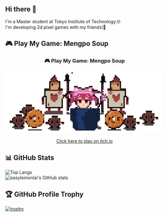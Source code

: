 ## Hi there 👋
I'm a Master student at Tokyo Institute of Technology.🤓  
I'm developing 2d pixel games with my friends!🥳  
## 🎮 Play My Game: Mengpo Soup

<h3 align="center">🎮 Play My Game: Mengpo Soup</h3>

<p align="center">
  <img src="https://github.com/easylemonlai/easylemonlai/blob/main/coffeebean2.gif?raw=true" width="500"/>
</p>

<p align="center">
  <a href="https://coldheartlemon.itch.io/mengposoup" target="_blank">Click here to play on itch.io</a>
</p>


## 📊 GitHub Stats  
![Top Langs](https://github-readme-stats.vercel.app/api/top-langs/?username=easylemonlai&layout=compact&theme=tokyonight)  
![easylemonlai's GitHub stats](https://github-readme-stats.vercel.app/api?username=easylemonlai&show_icons=true&theme=tokyonight)  


## 🏆 GitHub Profile Trophy  

[![trophy](https://github-profile-trophy.vercel.app/?username=easylemonlai&theme=dracula&row=1&column=3)](https://github.com/ryo-ma/github-profile-trophy)




<!--
**easylemonlai/easylemonlai** is a ✨ _special_ ✨ repository because its `README.md` (this file) appears on your GitHub profile.

Here are some ideas to get you started:

- 🔭 I’m currently working on ...
- 🌱 I’m currently learning ...
- 👯 I’m looking to collaborate on ...
- 🤔 I’m looking for help with ...
- 💬 Ask me about ...
- 📫 How to reach me: ...
- 😄 Pronouns: ...
- ⚡ Fun fact: ...
-->
